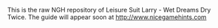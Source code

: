 This is the raw NGH repository of Leisure Suit Larry - Wet Dreams Dry Twice. The guide will appear soon at http://www.nicegamehints.com
